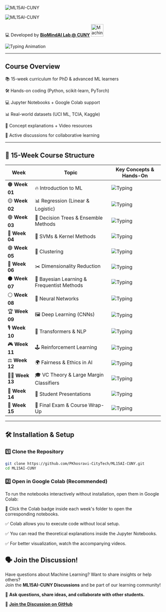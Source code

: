 ![ML15AI-CUNY](https://img.shields.io/badge/ML15AI--CUNY-Master%20Machine%20Learning%20%26%20AI%20in%2015%20Weeks-orange?style=for-the-badge&logo=python)

![ML15AI-CUNY](https://readme-typing-svg.herokuapp.com/?font=Fira+Code&size=22&pause=1000&color=F7A41D&width=700&lines=ML15AI-CUNY%3A+Master+Machine+Learning+%26+AI+in+15+Weeks!)

💻 Developed by **[BioMindAI Lab @ CUNY](https://sites.google.com/view/biomind-ai-lab)** <img src="https://upload.wikimedia.org/wikipedia/commons/6/64/Dall-e_3_%28jan_%2724%29_artificial_intelligence_icon.png" alt="Machine Learning Icon" width="40"/>

![Typing Animation](https://readme-typing-svg.herokuapp.com/?font=Fira+Code&size=22&pause=1000&color=00C853&width=900&lines=ML+%26+AI+course+blending+theory%2C+coding%2C+and+real-world+applications)

---

## Course Overview  

📚 15-week curriculum for PhD & advanced ML learners

🛠️ Hands-on coding (Python, scikit-learn, PyTorch)

💻 Jupyter Notebooks + Google Colab support

📊 Real-world datasets (UCI ML, TCIA, Kaggle)

🎥 Concept explanations + Video resources

📌 Active discussions for collaborative learning

---

## 📅 15-Week Course Structure  

| **Week** | **Topic** | **Key Concepts & Hands-On** |
|---------|----------|---------------------------|
| 🟠 **Week 01** | 🔥 Introduction to ML | ![Typing](https://readme-typing-svg.herokuapp.com/?font=Fira+Code&size=16&color=F75C03&width=450&lines=Supervised+vs.+Unsupervised%2C+Generative+vs.+Discriminative+Learning) |
| 🟡 **Week 02** | 📊 Regression (Linear & Logistic) | ![Typing](https://readme-typing-svg.herokuapp.com/?font=Fira+Code&size=16&color=F75C03&width=450&lines=Implementing+regression+models%2C+Bias-Variance+Tradeoff) |
| 🟢 **Week 03** | 🌲 Decision Trees & Ensemble Methods | ![Typing](https://readme-typing-svg.herokuapp.com/?font=Fira+Code&size=16&color=F75C03&width=450&lines=Random+Forests%2C+Boosting+(XGBoost)) |
| 🔵 **Week 04** | 🎯 SVMs & Kernel Methods | ![Typing](https://readme-typing-svg.herokuapp.com/?font=Fira+Code&size=16&color=F75C03&width=450&lines=Understanding+hyperplane+margins%2C+Kernel+trick) |
| 🟣 **Week 05** | 🔗 Clustering | ![Typing](https://readme-typing-svg.herokuapp.com/?font=Fira+Code&size=16&color=F75C03&width=450&lines=K-Means%2C+Hierarchical+Clustering%2C+DBSCAN) |
| 🔴 **Week 06** | ✂️ Dimensionality Reduction | ![Typing](https://readme-typing-svg.herokuapp.com/?font=Fira+Code&size=16&color=F75C03&width=450&lines=PCA%2C+LDA%2C+t-SNE+for+visualization) |
| ⚫ **Week 07** | 📌 Bayesian Learning & Frequentist Methods | ![Typing](https://readme-typing-svg.herokuapp.com/?font=Fira+Code&size=16&color=F75C03&width=450&lines=Bayesian+inference%2C+probability+updates) |
| ⚪ **Week 08** | 🧠 Neural Networks | ![Typing](https://readme-typing-svg.herokuapp.com/?font=Fira+Code&size=16&color=F75C03&width=450&lines=Implementing+Feedforward+Neural+Networks+with+PyTorch) |
| 🏆 **Week 09** | 🖼️ Deep Learning (CNNs) | ![Typing](https://readme-typing-svg.herokuapp.com/?font=Fira+Code&size=16&color=F75C03&width=450&lines=Image+classification+using+CNNs) |
| 🎙 **Week 10** | 📖 Transformers & NLP | ![Typing](https://readme-typing-svg.herokuapp.com/?font=Fira+Code&size=16&color=F75C03&width=450&lines=Implementing+BERT+%26+transformer+models+for+NLP) |
| 🎮 **Week 11** | 🕹 Reinforcement Learning | ![Typing](https://readme-typing-svg.herokuapp.com/?font=Fira+Code&size=16&color=F75C03&width=450&lines=Q-Learning%2C+Policy+Gradients%2C+OpenAI+Gym) |
| ⚖ **Week 12** | 🌍 Fairness & Ethics in AI | ![Typing](https://readme-typing-svg.herokuapp.com/?font=Fira+Code&size=16&color=F75C03&width=450&lines=Bias+detection%2C+Explainable+AI) |
| 🧑‍🏫 **Week 13** | 🎓 VC Theory & Large Margin Classifiers | ![Typing](https://readme-typing-svg.herokuapp.com/?font=Fira+Code&size=16&color=F75C03&width=450&lines=Theoretical+ML+concepts) |
| 🏁 **Week 14** | 🎤 Student Presentations | ![Typing](https://readme-typing-svg.herokuapp.com/?font=Fira+Code&size=16&color=F75C03&width=450&lines=Final+project+presentations) |
| 🎯 **Week 15** | 📝 Final Exam & Course Wrap-Up | ![Typing](https://readme-typing-svg.herokuapp.com/?font=Fira+Code&size=16&color=F75C03&width=450&lines=Comprehensive+review) |

---

## 🛠 Installation & Setup  
### 1️⃣ **Clone the Repository**
```bash
git clone https://github.com/PKhosravi-CityTech/ML15AI-CUNY.git
cd ML15AI-CUNY
```
### 2️⃣ Open in Google Colab (Recommended)
To run the notebooks interactively without installation, open them in Google Colab:

📌 Click the Colab badge inside each week's folder to open the corresponding notebooks.

✅ Colab allows you to execute code without local setup.

✅ You can read the theoretical explanations inside the Jupyter Notebooks.

✅ For better visualization, watch the accompanying videos.

## 🗣 Join the Discussion!  

Have questions about Machine Learning? Want to share insights or help others?  
Join the **ML15AI-CUNY Discussions** and be part of our learning community!  

📢 **Ask questions, share ideas, and collaborate with other students.**  

🔗 **[Join the Discussion on GitHub](https://github.com/PKhosravi-CityTech/ML15AI-CUNY/discussions)**  

